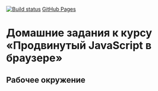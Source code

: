 [![Build status](https://ci.appveyor.com/api/projects/status/3ffi6q9bqgaeju51?svg=true)](https://ci.appveyor.com/project/Vadim2107/ahj-env)
[GitHub Pages](https://github.com/Vadim2107/AHJ_env/deployments/activity_log?environment=github-pages)
# Домашние задания к курсу «Продвинутый JavaScript в браузере»
## Рабочее окружение
